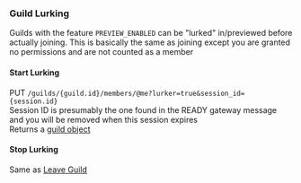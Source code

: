 ### Guild Lurking

Guilds with the feature `PREVIEW_ENABLED` can be "lurked" in/previewed before actually joining. This is basically the same as joining except you are granted no permissions and are not counted as a member

#### Start Lurking

PUT `/guilds/{guild.id}/members/@me?lurker=true&session_id={session.id}`  
Session ID is presumably the one found in the READY gateway message and you will be removed when this session expires  
Returns a [guild object](https://discord.com/developers/docs/resources/guild#guild-object)

#### Stop Lurking

Same as [Leave Guild](./join_leave_guild#leave-guild)
